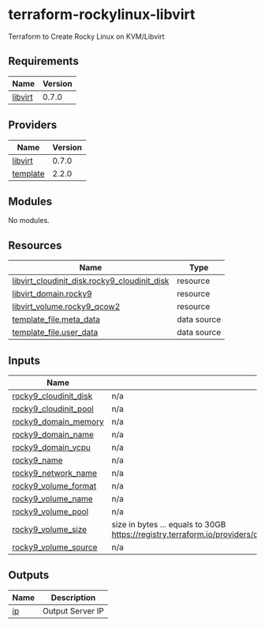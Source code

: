 # terraform-rockylinux-libvirt
Terraform to Create Rocky Linux on KVM/Libvirt

## Requirements

| Name | Version |
|------|---------|
| <a name="requirement_libvirt"></a> [libvirt](#requirement\_libvirt) | 0.7.0 |

## Providers

| Name | Version |
|------|---------|
| <a name="provider_libvirt"></a> [libvirt](#provider\_libvirt) | 0.7.0 |
| <a name="provider_template"></a> [template](#provider\_template) | 2.2.0 |

## Modules

No modules.

## Resources

| Name | Type |
|------|------|
| [libvirt_cloudinit_disk.rocky9_cloudinit_disk](https://registry.terraform.io/providers/dmacvicar/libvirt/0.7.0/docs/resources/cloudinit_disk) | resource |
| [libvirt_domain.rocky9](https://registry.terraform.io/providers/dmacvicar/libvirt/0.7.0/docs/resources/domain) | resource |
| [libvirt_volume.rocky9_qcow2](https://registry.terraform.io/providers/dmacvicar/libvirt/0.7.0/docs/resources/volume) | resource |
| [template_file.meta_data](https://registry.terraform.io/providers/hashicorp/template/latest/docs/data-sources/file) | data source |
| [template_file.user_data](https://registry.terraform.io/providers/hashicorp/template/latest/docs/data-sources/file) | data source |

## Inputs

| Name | Description | Type | Default | Required |
|------|-------------|------|---------|:--------:|
| <a name="input_rocky9_cloudinit_disk"></a> [rocky9\_cloudinit\_disk](#input\_rocky9\_cloudinit\_disk) | n/a | `any` | n/a | yes |
| <a name="input_rocky9_cloudinit_pool"></a> [rocky9\_cloudinit\_pool](#input\_rocky9\_cloudinit\_pool) | n/a | `any` | n/a | yes |
| <a name="input_rocky9_domain_memory"></a> [rocky9\_domain\_memory](#input\_rocky9\_domain\_memory) | n/a | `any` | n/a | yes |
| <a name="input_rocky9_domain_name"></a> [rocky9\_domain\_name](#input\_rocky9\_domain\_name) | n/a | `any` | n/a | yes |
| <a name="input_rocky9_domain_vcpu"></a> [rocky9\_domain\_vcpu](#input\_rocky9\_domain\_vcpu) | n/a | `any` | n/a | yes |
| <a name="input_rocky9_name"></a> [rocky9\_name](#input\_rocky9\_name) | n/a | `any` | n/a | yes |
| <a name="input_rocky9_network_name"></a> [rocky9\_network\_name](#input\_rocky9\_network\_name) | n/a | `any` | n/a | yes |
| <a name="input_rocky9_volume_format"></a> [rocky9\_volume\_format](#input\_rocky9\_volume\_format) | n/a | `any` | n/a | yes |
| <a name="input_rocky9_volume_name"></a> [rocky9\_volume\_name](#input\_rocky9\_volume\_name) | n/a | `any` | n/a | yes |
| <a name="input_rocky9_volume_pool"></a> [rocky9\_volume\_pool](#input\_rocky9\_volume\_pool) | n/a | `any` | n/a | yes |
| <a name="input_rocky9_volume_size"></a> [rocky9\_volume\_size](#input\_rocky9\_volume\_size) | size in bytes ... equals to 30GB https://registry.terraform.io/providers/dmacvicar/libvirt/latest/docs/resources/volume#size | `any` | n/a | yes |
| <a name="input_rocky9_volume_source"></a> [rocky9\_volume\_source](#input\_rocky9\_volume\_source) | n/a | `any` | n/a | yes |

## Outputs

| Name | Description |
|------|-------------|
| <a name="output_ip"></a> [ip](#output\_ip) | Output Server IP |
